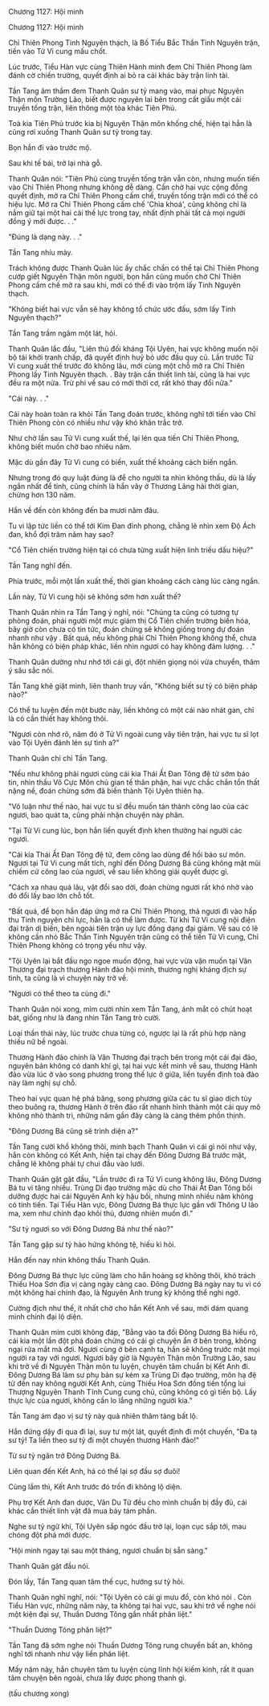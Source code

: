 




Chương 1127: Hội minh


Chương 1127: Hội minh

Chỉ Thiên Phong Tinh Nguyên thạch, là Bố Tiểu Bắc Thần Tinh Nguyên trận, tiến vào Tử Vi cung mấu chốt.

Lúc trước, Tiểu Hàn vực cùng Thiên Hành minh đem Chỉ Thiên Phong làm đánh cờ chiến trường, quyết định ai bỏ ra cái khác bày trận linh tài.

Tần Tang âm thầm đem Thanh Quân sư tỷ mang vào, mai phục Nguyên Thận môn Trường Lão, biết được nguyên lai bên trong cất giấu một cái truyền tống trận, liên thông một tòa khác Tiên Phủ.

Toà kia Tiên Phủ trước kia bị Nguyên Thận môn khống chế, hiện tại hẳn là cũng rơi xuống Thanh Quân sư tỷ trong tay.

Bọn hắn đi vào trước mộ.

Sau khi tế bái, trở lại nhà gỗ.

Thanh Quân nói: "Tiên Phủ cùng truyền tống trận vẫn còn, nhưng muốn tiến vào Chỉ Thiên Phong nhưng không dễ dàng. Cần chờ hai vực cộng đồng quyết định, mở ra Chỉ Thiên Phong cấm chế, truyền tống trận mới có thể có hiệu lực. Mở ra Chỉ Thiên Phong cấm chế 'Chìa khoá', cũng không chỉ là nắm giữ tại một hai cái thế lực trong tay, nhất định phải tất cả mọi người đồng ý mới được. . ."

"Đúng là dạng này. . ."

Tần Tang nhíu mày.

Trách không được Thanh Quân lúc ấy chắc chắn có thể tại Chỉ Thiên Phong cướp giết Nguyên Thận môn người, bọn hắn cũng muốn chờ Chỉ Thiên Phong cấm chế mở ra sau khi, mới có thể đi vào trộm lấy Tinh Nguyên thạch.

"Không biết hai vực vẫn sẽ hay không tổ chức ước đấu, sớm lấy Tinh Nguyên thạch?"

Tần Tang trầm ngâm một lát, hỏi.

Thanh Quân lắc đầu, "Liên thủ đối kháng Tội Uyên, hai vực không muốn nội bộ tái khởi tranh chấp, đã quyết định huỷ bỏ ước đấu quy củ. Lần trước Tử Vi cung xuất thế trước đó không lâu, mới cùng một chỗ mở ra Chỉ Thiên Phong lấy Tinh Nguyên thạch. . Bày trận cần thiết linh tài, cũng là hai vực đều ra một nửa. Trừ phi về sau có mới thời cơ, rất khó thay đổi nữa."

"Cái này. . ."

Cái này hoàn toàn ra khỏi Tần Tang đoán trước, không nghĩ tới tiến vào Chỉ Thiên Phong còn có nhiều như vậy khó khăn trắc trở.

Như chờ lần sau Tử Vi cung xuất thế, lại lén qua tiến Chỉ Thiên Phong, không biết muốn chờ bao nhiêu năm.

Mặc dù gần đây Tử Vi cung có biến, xuất thế khoảng cách biến ngắn.

Nhưng trong đó quy luật đúng là để cho người ta nhìn không thấu, dù là lấy ngắn nhất để tính, cũng chính là hắn vây ở Thương Lãng hải thời gian, chừng hơn 130 năm.

Hắn về đến còn không đến ba mươi năm đâu.

Tu vi lập tức liền có thể tới Kim Đan đỉnh phong, chẳng lẽ nhìn xem Độ Ách đan, khổ đợi trăm năm hay sao?

"Cổ Tiên chiến trường hiện tại có chưa từng xuất hiện linh triều dấu hiệu?"

Tần Tang nghĩ đến.

Phía trước, mỗi một lần xuất thế, thời gian khoảng cách càng lúc càng ngắn.

Lần này, Tử Vi cung hội sẽ không sớm hơn xuất thế?

Thanh Quân nhìn ra Tần Tang ý nghĩ, nói: "Chúng ta cũng có tương tự phỏng đoán, phái người một mực giám thị Cổ Tiên chiến trường biến hóa, bây giờ còn chưa có tin tức, đoán chừng sẽ không giống trong dự đoán nhanh như vậy . Bất quá, nếu không phải Chỉ Thiên Phong không thể, chưa hẳn không có biện pháp khác, liền nhìn ngươi có hay không đảm lượng. . ."

Thanh Quân dường như nhớ tới cái gì, đột nhiên giọng nói vừa chuyển, thâm ý sâu sắc nói.

Tần Tang khẽ giật mình, liên thanh truy vấn, "Không biết sư tỷ có biện pháp nào?"

Có thể tu luyện đến một bước này, liền không có một cái nào nhát gan, chỉ là có cần thiết hay không thôi.

"Ngươi còn nhớ rõ, năm đó ở Tử Vi ngoài cung vây tiên trận, hai vực tu sĩ lọt vào Tội Uyên đánh lén sự tình a?"

Thanh Quân chỉ chỉ Tần Tang.

"Nếu như không phải ngươi cùng cái kia Thái Ất Đan Tông đệ tử sớm báo tin, nhìn thấu Vô Cực Môn chủ gian tế thân phận, hai vực chắc chắn tổn thất nặng nề, đoán chừng sớm đã biến thành Tội Uyên thiên hạ.

"Vô luận như thế nào, hai vực tu sĩ đều muốn tán thành công lao của các ngươi, bao quát ta, cũng phải nhận chuyện này phân.

"Tại Tử Vi cung lúc, bọn hắn liền quyết định khen thưởng hai người các ngươi.

"Cái kia Thái Ất Đan Tông đệ tử, đem công lao dùng để hồi báo sư môn. Ngươi tại Tử Vi cung mất tích, nghĩ đến Đông Dương Bá cũng không mặt mũi chiếm cứ công lao của ngươi, về sau liền không giải quyết được gì.

"Cách xa nhau quá lâu, vật đổi sao dời, đoán chừng ngươi rất khó nhờ vào đó đổi lấy bao lớn chỗ tốt.

"Bất quá, để bọn hắn đáp ứng mở ra Chỉ Thiên Phong, thả ngươi đi vào hấp thu Tinh nguyên chi lực, hẳn là có thể làm được. Từ khi Tử Vi cung nội điện đại trận dị biến, bên ngoài tiên trận uy lực đồng dạng đại giảm. Về sau có lẽ không cần nhỏ Bắc Thần Tinh Nguyên trận cũng có thể tiến Tử Vi cung, Chỉ Thiên Phong không có trọng yếu như vậy.

"Tội Uyên lại bắt đầu ngo ngoe muốn động, hai vực vừa vặn muốn tại Vân Thương đại trạch thương Hành đảo hội minh, thương nghị kháng địch sự tình, ta cũng là vì chuyện này trở về.

"Ngươi có thể theo ta cùng đi."

Thanh Quân nói xong, mỉm cười nhìn xem Tần Tang, ánh mắt có chút hoạt bát, giống như là đang nhìn Tần Tang trò cười.

Loại thần thái này, lúc trước chưa từng có, ngược lại là rất phù hợp nàng thiếu nữ bề ngoài.

Thương Hành đảo chính là Vân Thương đại trạch bên trong một cái đại đảo, nguyên bản không có danh khí gì, tại hai vực kết minh về sau, thương Hành đảo vừa lúc ở vào song phương trong thế lực ở giữa, liền tuyển định toà đảo này làm nghị sự chỗ.

Theo hai vực quan hệ phá băng, song phương giữa các tu sĩ giao dịch tùy theo buông ra, thương Hành ở trên đảo rất nhanh hình thành một cái quy mô không nhỏ thành trì, những năm gần đây càng là càng thêm phồn thịnh.

"Đông Dương Bá cũng sẽ trình diện a?"

Tần Tang cười khổ không thôi, minh bạch Thanh Quân vì cái gì nói như vậy, hắn còn không có Kết Anh, hiện tại chạy đến Đông Dương Bá trước mặt, chẳng lẽ không phải tự chui đầu vào lưới.

Thanh Quân gật gật đầu, "Lần trước đi ra Tử Vi cung không lâu, Đông Dương Bá tu vi tăng nhiều. Trùng Di đạo trường mặc dù cho Thái Ất Đan Tông bồi dưỡng được hai cái Nguyên Anh kỳ hậu bối, nhưng mình nhiều năm không có tinh tiến. Tại Tiểu Hàn vực, Đông Dương Bá thực lực gần với Thông U lão ma, xem như chính đạo khôi thủ, đương nhiên muốn đi."

"Sư tỷ ngươi so với Đông Dương Bá như thế nào?"

Tần Tang gặp sư tỷ hào hứng không tệ, hiếu kì hỏi.

Hắn đến nay nhìn không thấu Thanh Quân.

Đông Dương Bá thực lực cũng làm cho hắn hoảng sợ không thôi, khó trách Thiếu Hoa Sơn địa vị càng ngày càng cao. Đông Dương Bá ngày nay tu vi có một không hai chính đạo, là Nguyên Anh trung kỳ không thể nghi ngờ.

Cường địch như thế, ít nhất chờ cho hắn Kết Anh về sau, mới dám quang minh chính đại lộ diện.

Thanh Quân mỉm cười không đáp, "Bằng vào ta đối Đông Dương Bá hiểu rõ, cái kia một lần đột phá đoán chừng có cái gì chuyện ẩn ở bên trong, không ngại rửa mắt mà đợi. Ngươi cùng ở bên cạnh ta, hắn sẽ không trước mặt mọi người ra tay với ngươi. Ngươi bây giờ là Nguyên Thận môn Trường Lão, sau khi trở về đi Nguyên Thận môn tu luyện, chuyên tâm chuẩn bị Kết Anh đi. Đông Dương Bá làm sư phụ bản sự kém xa Trùng Di đạo trường, môn hạ đệ tử đến nay không người Kết Anh, cùng Thiếu Hoa Sơn đồng tiến tổng lui Thượng Nguyên Thanh Tĩnh Cung cung chủ, cũng không có gì tiến bộ. Lấy thực lực của ngươi, không cần lo lắng những người kia."

Tần Tang ám đạo vị sư tỷ này quả nhiên thâm tàng bất lộ.

Hắn đứng dậy đi qua đi lại, suy tư một lát, quyết định đi một chuyến, "Đa tạ sư tỷ! Ta liền theo sư tỷ đi một chuyến thương Hành đảo!"

Từ sư tỷ ngăn trở Đông Dương Bá.

Liên quan đến Kết Anh, há có thể lại sợ đầu sợ đuôi!

Cùng lắm thì, Kết Anh trước đó trốn đi không lộ diện.

Phụ trợ Kết Anh đan dược, Vân Du Tử đều cho mình chuẩn bị đầy đủ, cái khác cần thiết linh vật đã mua bảy tám phần.

Nghe sư tỷ ngữ khí, Tội Uyên sắp ngóc đầu trở lại, loạn cục sắp tới, mau chóng đột phá mới được.

"Hội minh ngay tại sau một tháng, ngươi chuẩn bị sẵn sàng."

Thanh Quân gật đầu nói.

Đón lấy, Tần Tang quan tâm thế cục, hướng sư tỷ hỏi.

Thanh Quân nghĩ nghĩ, nói: "Tội Uyên có cái gì mưu đồ, còn khó nói . Còn Tiểu Hàn vực, những năm này, ta không tại hai vực, sau khi trở về nghe nói một kiện đại sự, Thuần Dương Tông gần nhất phân liệt."

"Thuần Dương Tông phân liệt?"

Tần Tang đã sớm nghe nói Thuần Dương Tông rung chuyển bất an, không nghĩ tới nhanh như vậy liền phân liệt.

Mấy năm này, hắn chuyên tâm tu luyện cùng lĩnh hội kiếm kinh, rất ít quan tâm chuyện bên ngoài, chưa lấy được phong thanh gì.

(tấu chương xong)




